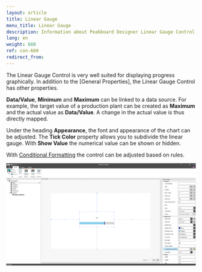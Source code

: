 ```yaml
---
layout: article
title: Linear Gauge
menu_title: Linear Gauge
description: Information about Peakboard Designer Linear Gauge Control.
lang: en
weight: 660
ref: con-660
redirect_from:
---
```


The Linear Gauge Control is very well suited for displaying progress graphically.
In addition to the [General Properties], the Linear Gauge Control has other properties.

**Data/Value**, **Minimum** and **Maximum** can be linked to a data source.
For example, the target value of a production plant can be created as **Maximum** and the actual value as **Data/Value**.
A change in the actual value is thus directly mapped.

Under the heading **Appearance**, the font and appearance of the chart can be adjusted.
The **Tick Color** property allows you to subdivide the linear gauge.
With **Show Value** the numerical value can be shown or hidden.

With [Conditional Formatting](/controls/en-cf.html) the control can be adjusted based on rules.

![linear gauge](/assets/images/Controls/linergauge/lineargauge01.png)